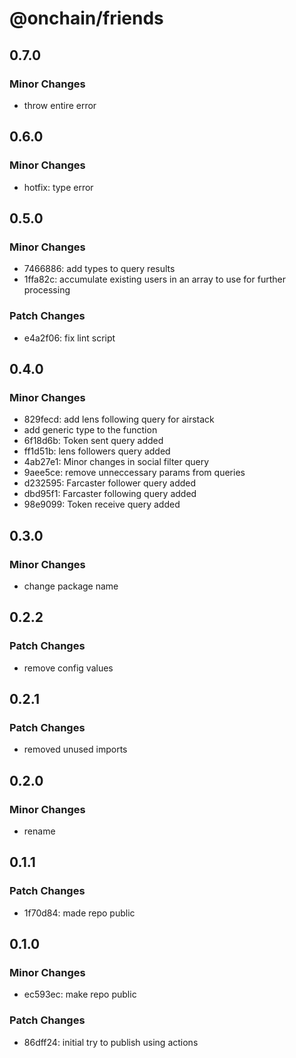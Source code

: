 # @onchain/friends

## 0.7.0

### Minor Changes

- throw entire error

## 0.6.0

### Minor Changes

- hotfix: type error

## 0.5.0

### Minor Changes

- 7466886: add types to query results
- 1ffa82c: accumulate existing users in an array to use for further processing

### Patch Changes

- e4a2f06: fix lint script

## 0.4.0

### Minor Changes

- 829fecd: add lens following query for airstack
- add generic type to the function
- 6f18d6b: Token sent query added
- ff1d51b: lens followers query added
- 4ab27e1: Minor changes in social filter query
- 9aee5ce: remove unneccessary params from queries
- d232595: Farcaster follower query added
- dbd95f1: Farcaster following query added
- 98e9099: Token receive query added

## 0.3.0

### Minor Changes

- change package name

## 0.2.2

### Patch Changes

- remove config values

## 0.2.1

### Patch Changes

- removed unused imports

## 0.2.0

### Minor Changes

- rename

## 0.1.1

### Patch Changes

- 1f70d84: made repo public

## 0.1.0

### Minor Changes

- ec593ec: make repo public

### Patch Changes

- 86dff24: initial try to publish using actions
